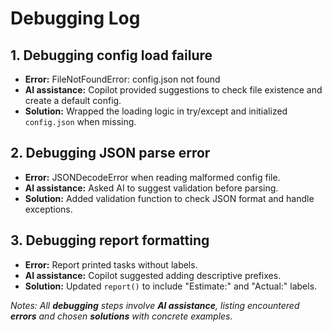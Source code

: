 # Debugging Log

## 1. Debugging config load failure
- **Error:** FileNotFoundError: config.json not found
- **AI assistance:** Copilot provided suggestions to check file existence and create a default config.
- **Solution:** Wrapped the loading logic in try/except and initialized `config.json` when missing.

## 2. Debugging JSON parse error
- **Error:** JSONDecodeError when reading malformed config file.
- **AI assistance:** Asked AI to suggest validation before parsing.
- **Solution:** Added validation function to check JSON format and handle exceptions.

## 3. Debugging report formatting
- **Error:** Report printed tasks without labels.
- **AI assistance:** Copilot suggested adding descriptive prefixes.
- **Solution:** Updated `report()` to include "Estimate:" and "Actual:" labels.

*Notes: All **debugging** steps involve **AI assistance**, listing encountered **errors** and chosen **solutions** with concrete examples.*
